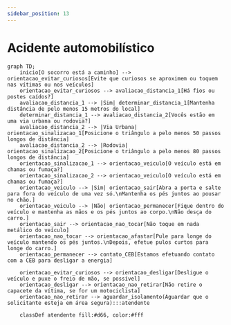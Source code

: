 ```yaml
---
sidebar_position: 13
---
```


# Acidente automobilístico

```mermaid
graph TD;
    inicio[O socorro está a caminho] --> orientacao_evitar_curiosos[Evite que curiosos se aproximem ou toquem nas vítimas ou nos veículos]
    orientacao_evitar_curiosos --> avaliacao_distancia_1[Há fios ou postes caídos?]
    avaliacao_distancia_1 --> |Sim| determinar_distancia_1[Mantenha distância de pelo menos 15 metros do local]
    determinar_distancia_1 --> avaliacao_distancia_2[Vocês estão em uma via urbana ou rodovia?]
    avaliacao_distancia_2 --> |Via Urbana| orientacao_sinalizacao_1[Posicione o triângulo a pelo menos 50 passos longos de distância]
    avaliacao_distancia_2 --> |Rodovia| orientacao_sinalizacao_2[Posicione o triângulo a pelo menos 80 passos longos de distância]
    orientacao_sinalizacao_1 --> orientacao_veiculo[O veículo está em chamas ou fumaça?]
    orientacao_sinalizacao_2 --> orientacao_veiculo[O veículo está em chamas ou fumaça?]
    orientacao_veiculo --> |Sim| orientacao_sair[Abra a porta e salte para fora do veículo de uma vez só.\nMantenha os pés juntos ao pousar no chão.]
    orientacao_veiculo --> |Não| orientacao_permanecer[Fique dentro do veículo e mantenha as mãos e os pés juntos ao corpo.\nNão desça do carro.]
    orientacao_sair --> orientacao_nao_tocar[Não toque em nada metálico do veículo]
    orientacao_nao_tocar --> orientacao_afastar[Pule para longe do veículo mantendo os pés juntos.\nDepois, efetue pulos curtos para longe do carro.]
    orientacao_permanecer --> contato_CEB[Estamos efetuando contato com a CEB para desligar a energia]

    orientacao_evitar_curiosos --> orientacao_desligar[Desligue o veículo e puxe o freio de mão, se possível]
    orientacao_desligar --> orientacao_nao_retirar[Não retire o capacete da vítima, se for um motociclista]
    orientacao_nao_retirar --> aguardar_isolamento(Aguardar que o solicitante esteja em área segura):::atendente

    classDef atendente fill:#d66, color:#fff
```

<!-- ## Considerações iniciais

i) Oriente a ficar fora da pista e sinalize com o triângulo do veículo, galhos ou outros objetos na pista para sinalizar o trânsito. Nas vias urbanas a uma distância mínima de 50 passos longos do acidente e em rodovias a uma distância mínima de 80 passos longos do acidente;
ii) “Evite que curiosos se aproximem ou toquem nas vítimas ou nos veículos.”;
iii) Havendo possibilidade, mande desligar o veículo e puxar o freio de mão;
iv) Em caso de motociclista, oriente a não retirar o capacete da vítima!

## Acidente envolvendo Queda de Fio ou Poste de Eletricidade

a) “Os fios podem estar energizados. Não tente movê-los”;
b) “O chão deve estar energizado e você pode tomar um choque”;
c) “Afaste todas as pessoas de perto. Mantenha distância de pelo menos 15m do local”;
d) Fiação elétrica caída sobre veículo com pessoas no interior;
e) Caso o veículo não esteja em chamas/fumaça:
   - “Fique dentro do veículo e mantenha as mãos e os pés juntos ao corpo, estamos efetuando contato com a CEB para desligar a energia.”
   - “O chão deve estar energizado e você pode tomar um choque. Não desça do carro.”
f) “Caso o veículo esteja incendiando ou com fumaça:
   - “Não toque em nada metálico do veículo.”
   - “Abra a porta e salte para fora do veículo de uma vez só. Mas você tem que saltar e cair com os pés juntos.”
g) Não toque o carro quando os pés entrarem em contato com o solo.
h) Depois, efetue pulos curtos, mantendo os pés juntos. Mova-se desta forma para longe do carro para pelo menos 10 metros de distância”. -->
